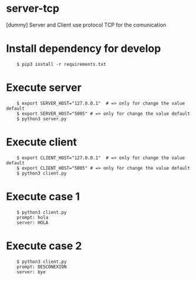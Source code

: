 # server-tcp
[dummy] Server and Client use protocol TCP for the comunication

# Install dependency for develop
```shell
    $ pip3 install -r requirements.txt
```

# Execute server
```shell
    $ export SERVER_HOST="127.0.0.1"  # => only for change the value default
    $ export SERVER_HOST="5005" # => only for change the value default
    $ python3 server.py
```

# Execute client
```shell
    $ export CLIENT_HOST="127.0.0.1"  # => only for change the value default
    $ export CLIENT_HOST="5005" # => only for change the value default
    $ python3 client.py
```

# Execute case 1
```shell
    $ python3 client.py
    prompt: hola
    server: HOLA
```

# Execute case 2
```shell
    $ python3 client.py
    prompt: DESCONEXION
    server: bye
```
